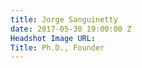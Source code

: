 ```yaml
---
title: Jorge Sanguinetty
date: 2017-05-30 19:00:00 Z
Headshot Image URL: 
Title: Ph.D., Founder
---
```


